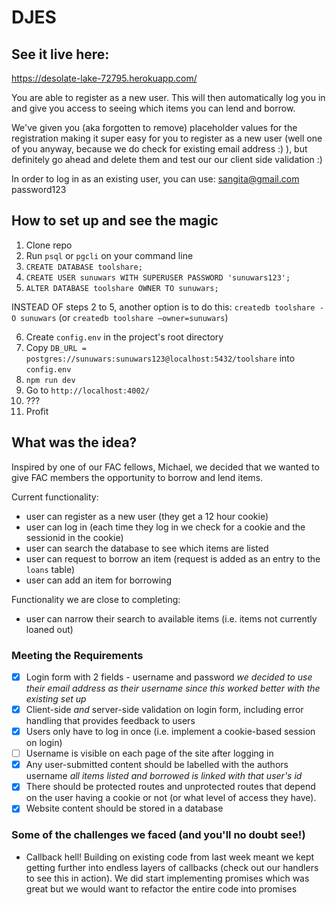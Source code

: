 # DJES

## See it live here: 
https://desolate-lake-72795.herokuapp.com/

You are  able to register as a new user. This will then automatically log you in and give you access to seeing which items you can lend and borrow.

We've given you (aka forgotten to remove) placeholder values for the registration making it super easy for you to register as a new user (well one of you anyway, because we do check for existing email address :) ), but definitely go ahead and delete them and test our our client side validation :)

In order to log in as an existing user, you can use:
sangita@gmail.com
password123

## How to set up and see the magic
1. Clone repo
2. Run `psql` or `pgcli` on your command line
3. `CREATE DATABASE toolshare;`
4. `CREATE USER sunuwars WITH SUPERUSER PASSWORD 'sunuwars123';`
5. `ALTER DATABASE toolshare OWNER TO sunuwars;`

INSTEAD OF steps 2 to 5, another option is to do this:
`createdb toolshare -O sunuwars`
(or `createdb toolshare –owner=sunuwars`)

6. Create `config.env` in the project's root directory
7. Copy `DB_URL = postgres://sunuwars:sunuwars123@localhost:5432/toolshare` into `config.env`
8. `npm run dev`
9. Go to `http://localhost:4002/`
10. ???
11. Profit

## What was the idea?
Inspired by one of our FAC fellows, Michael, we decided that we wanted to give FAC members the opportunity to borrow and lend items. 

Current functionality:
- user can register as a new user (they get a 12 hour cookie)
- user can log in (each time they log in we check for a cookie and the sessionid in the cookie)
- user can search the database to see which items are listed
- user can request to borrow an item (request is added as an entry to the `loans` table)
- user can add an item for borrowing

Functionality we are close to completing:
- user can narrow their search to available items (i.e. items not currently loaned out)

### Meeting the Requirements
+ [x] Login form with 2 fields - username and password *we decided to use their email address as their username since this worked better with the existing set up*
+ [x] Client-side _and_ server-side validation on login form, including error handling that provides feedback to users
+ [x] Users only have to log in once (i.e. implement a cookie-based session on login)
+ [ ] Username is visible on each page of the site after logging in
+ [x] Any user-submitted content should be labelled with the authors username *all items listed and borrowed is linked with that user's id*
+ [x] There should be protected routes and unprotected routes that depend on the user having a cookie or not (or what level of access they have).
+ [x] Website content should be stored in a database

### Some of the challenges we faced (and you'll no doubt see!)

- Callback hell! Building on existing code from last week meant we kept getting further into endless layers of callbacks (check out our handlers to see this in action). We did start implementing promises which was great but we would want to refactor the entire code into promises

